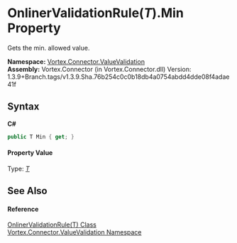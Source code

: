 # OnlinerValidationRule(*T*).Min Property 
 

Gets the min. allowed value.

**Namespace:**&nbsp;<a href="N_Vortex_Connector_ValueValidation.md">Vortex.Connector.ValueValidation</a><br />**Assembly:**&nbsp;Vortex.Connector (in Vortex.Connector.dll) Version: 1.3.9+Branch.tags/v1.3.9.Sha.76b254c0c0b18db4a0754abdd4dde08f4adae41f

## Syntax

**C#**<br />
``` C#
public T Min { get; }
```


#### Property Value
Type: <a href="T_Vortex_Connector_ValueValidation_OnlinerValidationRule_1.md">*T*</a>

## See Also


#### Reference
<a href="T_Vortex_Connector_ValueValidation_OnlinerValidationRule_1.md">OnlinerValidationRule(T) Class</a><br /><a href="N_Vortex_Connector_ValueValidation.md">Vortex.Connector.ValueValidation Namespace</a><br />